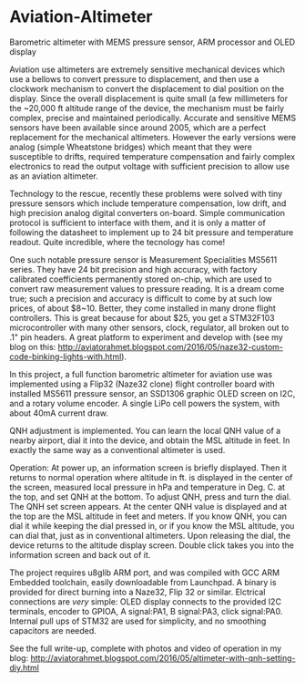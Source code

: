 # Aviation-Altimeter
Barometric altimeter with MEMS pressure sensor, ARM processor and OLED display

Aviation use altimeters are extremely sensitive mechanical devices which use a bellows to convert pressure to displacement, and then use a clockwork mechanism to convert the displacement to dial position on the display. Since the overall displacement is quite small (a few millimeters for the ~20,000 ft altitude range of the device, the mechanism must be fairly complex, precise and maintained periodically. Accurate and sensitive MEMS sensors have been available since around 2005, which are a perfect replacement for the mechanical altimeters. However the early versions were analog (simple Wheatstone bridges) which meant that they were susceptible to drifts, required temperature compensation and fairly complex electronics to read the output voltage with sufficient precision to allow use as an aviation altimeter.

Technology to the rescue, recently these problems were solved with tiny pressure sensors which include temperature compensation, low drift, and high precision analog digital converters on-board.  Simple communication protocol is sufficient to interface with them, and it is only a matter of following the datasheet to implement up to 24 bit pressure and temperature readout. Quite incredible, where the tecnology has come!

One such notable pressure sensor is Measurement Specialities MS5611 series. They have 24 bit precision and high accuracy, with factory calibrated coefficients permanently stored on-chip, which are used to convert raw measurement values to pressure reading. It is a dream come true; such a precision and accuracy is difficult to come by at such low prices, of about $8~10. Better, they come installed in many drone flight controllers. This is great because for about $25, you get a STM32F103 microcontroller with many other sensors, clock, regulator, all broken out to .1" pin headers. A great platform to experiment and develop with (see my blog on this: http://aviatorahmet.blogspot.com/2016/05/naze32-custom-code-binking-lights-with.html).

In this project, a full function barometric altimeter for aviation use was implemented using a Flip32 (Naze32 clone) flight controller board with installed MS5611 pressure sensor, an SSD1306 graphic OLED screen on I2C, and a rotary volume encoder. A single LiPo cell powers the system, with about 40mA current draw.

QNH adjustment is implemented.  You can learn the local QNH value of a nearby airport, dial it into the device, and obtain the MSL altitude in feet. In exactly the same way as a conventional altimeter is used.

Operation: At power up, an information screen is briefly displayed. Then it returns to normal operation where altitude in ft. is displayed in the center of the screen, measured local pressure in hPa and temperature in Deg. C. at the top, and set QNH at the bottom. To adjust QNH, press and turn the dial. The QNH set screen appears. At the center QNH value is displayed and at the top are the MSL altitude in feet and meters. If you know QNH, you can dial it while keeping the dial pressed in, or if you know the MSL altitude, you can dial that, just as in conventional altimeters. Upon releasing the dial, the device returns to the altitude display screen. Double click takes you into the information screen and back out of it.

The project requires u8glib ARM port, and was compiled with GCC ARM Embedded toolchain, easily downloadable from Launchpad. A binary is provided for direct burning into a Naze32, Flip 32 or similar. Elctrical connections are *very* simple: OLED display connects to the provided I2C terminals, encoder to GPIOA, A signal:PA1, B signal:PA3, click signal:PA0. Internal pull ups of STM32 are used for simplicity, and no smoothing capacitors are needed.

See the full write-up, complete with photos and video of operation in my blog: http://aviatorahmet.blogspot.com/2016/05/altimeter-with-qnh-setting-diy.html

